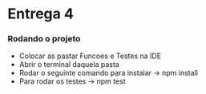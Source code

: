 # Entrega 4

### Rodando o projeto
* Colocar as pastar Funcoes e Testes na IDE
* Abrir o terminal daquela pasta
* Rodar o seguinte comando para instalar
-> npm install
* Para rodar os testes
-> npm test
